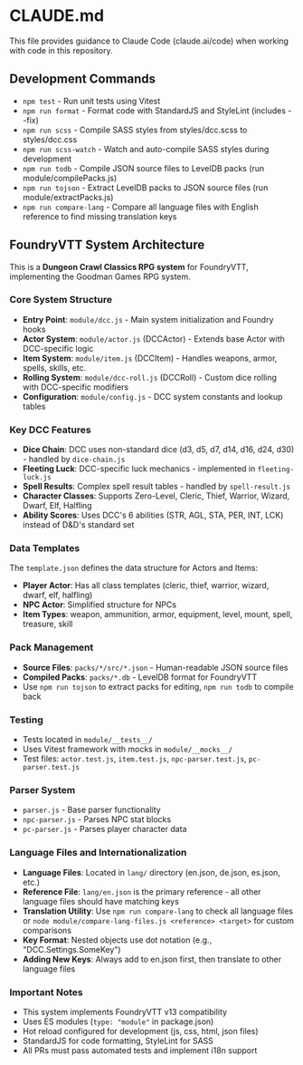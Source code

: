 # CLAUDE.md

This file provides guidance to Claude Code (claude.ai/code) when working with code in this repository.

## Development Commands

- `npm test` - Run unit tests using Vitest
- `npm run format` - Format code with StandardJS and StyleLint (includes --fix)
- `npm run scss` - Compile SASS styles from styles/dcc.scss to styles/dcc.css
- `npm run scss-watch` - Watch and auto-compile SASS styles during development
- `npm run todb` - Compile JSON source files to LevelDB packs (run module/compilePacks.js)
- `npm run tojson` - Extract LevelDB packs to JSON source files (run module/extractPacks.js)
- `npm run compare-lang` - Compare all language files with English reference to find missing translation keys

## FoundryVTT System Architecture

This is a **Dungeon Crawl Classics RPG system** for FoundryVTT, implementing the Goodman Games RPG system.

### Core System Structure

- **Entry Point**: `module/dcc.js` - Main system initialization and Foundry hooks
- **Actor System**: `module/actor.js` (DCCActor) - Extends base Actor with DCC-specific logic
- **Item System**: `module/item.js` (DCCItem) - Handles weapons, armor, spells, skills, etc.
- **Rolling System**: `module/dcc-roll.js` (DCCRoll) - Custom dice rolling with DCC-specific modifiers
- **Configuration**: `module/config.js` - DCC system constants and lookup tables

### Key DCC Features

- **Dice Chain**: DCC uses non-standard dice (d3, d5, d7, d14, d16, d24, d30) - handled by `dice-chain.js`
- **Fleeting Luck**: DCC-specific luck mechanics - implemented in `fleeting-luck.js`
- **Spell Results**: Complex spell result tables - handled by `spell-result.js`
- **Character Classes**: Supports Zero-Level, Cleric, Thief, Warrior, Wizard, Dwarf, Elf, Halfling
- **Ability Scores**: Uses DCC's 6 abilities (STR, AGL, STA, PER, INT, LCK) instead of D&D's standard set

### Data Templates

The `template.json` defines the data structure for Actors and Items:
- **Player Actor**: Has all class templates (cleric, thief, warrior, wizard, dwarf, elf, halfling)
- **NPC Actor**: Simplified structure for NPCs
- **Item Types**: weapon, ammunition, armor, equipment, level, mount, spell, treasure, skill

### Pack Management

- **Source Files**: `packs/*/src/*.json` - Human-readable JSON source files
- **Compiled Packs**: `packs/*.db` - LevelDB format for FoundryVTT
- Use `npm run tojson` to extract packs for editing, `npm run todb` to compile back

### Testing

- Tests located in `module/__tests__/`
- Uses Vitest framework with mocks in `module/__mocks__/`
- Test files: `actor.test.js`, `item.test.js`, `npc-parser.test.js`, `pc-parser.test.js`

### Parser System

- `parser.js` - Base parser functionality
- `npc-parser.js` - Parses NPC stat blocks
- `pc-parser.js` - Parses player character data

### Language Files and Internationalization

- **Language Files**: Located in `lang/` directory (en.json, de.json, es.json, etc.)
- **Reference File**: `lang/en.json` is the primary reference - all other language files should have matching keys
- **Translation Utility**: Use `npm run compare-lang` to check all language files or `node module/compare-lang-files.js <reference> <target>` for custom comparisons
- **Key Format**: Nested objects use dot notation (e.g., "DCC.Settings.SomeKey")
- **Adding New Keys**: Always add to en.json first, then translate to other language files

### Important Notes

- This system implements FoundryVTT v13 compatibility
- Uses ES modules (`type: "module"` in package.json)
- Hot reload configured for development (js, css, html, json files)
- StandardJS for code formatting, StyleLint for SASS
- All PRs must pass automated tests and implement i18n support

